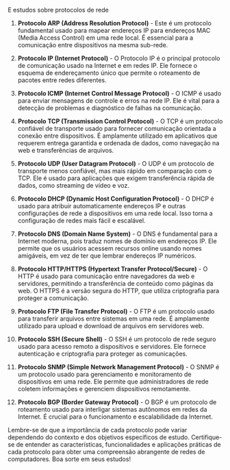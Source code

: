 E estudos sobre protocolos de rede

1. **Protocolo ARP (Address Resolution Protocol)** - Este é um protocolo fundamental usado para mapear endereços IP para endereços MAC (Media Access Control) em uma rede local. É essencial para a comunicação entre dispositivos na mesma sub-rede.

2. **Protocolo IP (Internet Protocol)** - O Protocolo IP é o principal protocolo de comunicação usado na Internet e em redes IP. Ele fornece o esquema de endereçamento único que permite o roteamento de pacotes entre redes diferentes.

3. **Protocolo ICMP (Internet Control Message Protocol)** - O ICMP é usado para enviar mensagens de controle e erros na rede IP. Ele é vital para a detecção de problemas e diagnóstico de falhas na comunicação.

4. **Protocolo TCP (Transmission Control Protocol)** - O TCP é um protocolo confiável de transporte usado para fornecer comunicação orientada a conexão entre dispositivos. É amplamente utilizado em aplicativos que requerem entrega garantida e ordenada de dados, como navegação na web e transferências de arquivos.

5. **Protocolo UDP (User Datagram Protocol)** - O UDP é um protocolo de transporte menos confiável, mas mais rápido em comparação com o TCP. Ele é usado para aplicações que exigem transferência rápida de dados, como streaming de vídeo e voz.

6. **Protocolo DHCP (Dynamic Host Configuration Protocol)** - O DHCP é usado para atribuir automaticamente endereços IP e outras configurações de rede a dispositivos em uma rede local. Isso torna a configuração de redes mais fácil e escalável.

7. **Protocolo DNS (Domain Name System)** - O DNS é fundamental para a Internet moderna, pois traduz nomes de domínio em endereços IP. Ele permite que os usuários acessem recursos online usando nomes amigáveis, em vez de ter que lembrar endereços IP numéricos.

8. **Protocolo HTTP/HTTPS (Hypertext Transfer Protocol/Secure)** - O HTTP é usado para comunicação entre navegadores da web e servidores, permitindo a transferência de conteúdo como páginas da web. O HTTPS é a versão segura do HTTP, que utiliza criptografia para proteger a comunicação.

9. **Protocolo FTP (File Transfer Protocol)** - O FTP é um protocolo usado para transferir arquivos entre sistemas em uma rede. É amplamente utilizado para upload e download de arquivos em servidores web.

10. **Protocolo SSH (Secure Shell)** - O SSH é um protocolo de rede seguro usado para acesso remoto a dispositivos e servidores. Ele fornece autenticação e criptografia para proteger as comunicações.

11. **Protocolo SNMP (Simple Network Management Protocol)** - O SNMP é um protocolo usado para gerenciamento e monitoramento de dispositivos em uma rede. Ele permite que administradores de rede coletem informações e gerenciem dispositivos remotamente.

12. **Protocolo BGP (Border Gateway Protocol)** - O BGP é um protocolo de roteamento usado para interligar sistemas autônomos em redes da Internet. É crucial para o funcionamento e escalabilidade da Internet.

Lembre-se de que a importância de cada protocolo pode variar dependendo do contexto e dos objetivos específicos de estudo. Certifique-se de entender as características, funcionalidades e aplicações práticas de cada protocolo para obter uma compreensão abrangente de redes de computadores. Boa sorte em seus estudos!
